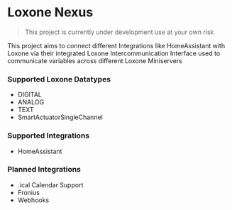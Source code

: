 Loxone Nexus
============

> This project is currently under development use at your own risk


This project aims to connect different Integrations like HomeAssistant with Loxone via their integrated Loxone Intercommunication Interface used to communicate variables across different Loxone Miniservers

### Supported Loxone Datatypes
 - DIGITAL
 - ANALOG
 - TEXT
 - SmartActuatorSingleChannel

### Supported Integrations

- HomeAssistant

### Planned Integrations

- .ical Calendar Support
- Fronius
- Webhooks